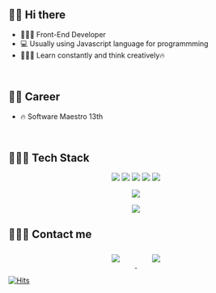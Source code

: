 ## 👋🏻 Hi there  

- 👩🏻‍💼   Front-End Developer
- 💻   Usually using Javascript language for programmming
- 👩🏻‍🏫   Learn constantly and think creatively🔥
<br>

## 🧑‍💻 Career
- 🔥 Software Maestro 13th
<br>

## 👩🏻‍💻 Tech Stack 

<p align="center">
    <img src="https://img.shields.io/badge/HTML-E34F26?style=flat-square&logo=html5&logoColor=white"/>
    <img src="https://img.shields.io/badge/CSS-1572B6?style=flat-square&logo=css3&logoColor=white"/>
    <img src="https://img.shields.io/badge/Javascript-ffb13b?style=flat-square&logo=javascript&logoColor=white"/>
    <img src="https://img.shields.io/badge/Python-3776AB?style=flat&logo=python&logoColor=white"/>
    <img src="https://img.shields.io/badge/-C++-000000?logo=c%2B%2B&style=flat-square"/>
</p>

<p align="center">
    <img src="https://img.shields.io/badge/React-61DAFB?style=flat-square&logo=react&logoColor=white"/>
</p>

<p align="center">
    <img src="https://img.shields.io/badge/Mysql-E6B91E?style=flat-square&logo=MySql&logoColor=white"/>
</p>
</p>


## 🙋🏻‍♀️ Contact me

<div align="center">
    <a href="https://parkparkpark.tistory.com/">
        <img 
            src="https://img.shields.io/badge/tistory-f05032?style=for-the-badge&logo=tistory&logoColor=white&link=https://instagram.com/leejieuns2/"
            style="height: auto; margin-left: 20px; margin-right: 20px; padding: 10px;"/>
    </a>
    <a href="https://instagram.com/pmhxxhsj">
        <img 
            src="https://img.shields.io/badge/Instagram-E4405F?style=for-the-badge&logo=instagram&logoColor=white&link=https://instagram.com/leejieuns2/"
            style="height: auto; margin-left: 20px; margin-right: 20px; padding: 10px;"/>
    </a>
    
</div>

[![Hits](https://hits.seeyoufarm.com/api/count/incr/badge.svg?url=https%3A%2F%2Fgithub.com%2Fpmhxhsj&count_bg=%2379C83D&title_bg=%23555555&icon=&icon_color=%23E7E7E7&title=hits&edge_flat=false)](https://hits.seeyoufarm.com)


